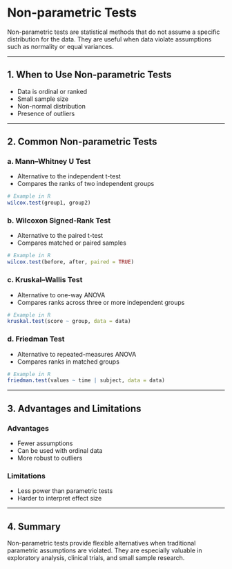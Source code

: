 # Non-parametric Tests

Non-parametric tests are statistical methods that do not assume a specific distribution for the data. They are useful when data violate assumptions such as normality or equal variances.

---

## 1. When to Use Non-parametric Tests
- Data is ordinal or ranked
- Small sample size
- Non-normal distribution
- Presence of outliers

---

## 2. Common Non-parametric Tests

### a. Mann–Whitney U Test
- Alternative to the independent t-test
- Compares the ranks of two independent groups

```r
# Example in R
wilcox.test(group1, group2)
```

### b. Wilcoxon Signed-Rank Test
- Alternative to the paired t-test
- Compares matched or paired samples

```r
# Example in R
wilcox.test(before, after, paired = TRUE)
```

### c. Kruskal–Wallis Test
- Alternative to one-way ANOVA
- Compares ranks across three or more independent groups

```r
# Example in R
kruskal.test(score ~ group, data = data)
```

### d. Friedman Test
- Alternative to repeated-measures ANOVA
- Compares ranks in matched groups

```r
# Example in R
friedman.test(values ~ time | subject, data = data)
```

---

## 3. Advantages and Limitations
### Advantages
- Fewer assumptions
- Can be used with ordinal data
- More robust to outliers

### Limitations
- Less power than parametric tests
- Harder to interpret effect size

---

## 4. Summary
Non-parametric tests provide flexible alternatives when traditional parametric assumptions are violated. They are especially valuable in exploratory analysis, clinical trials, and small sample research.